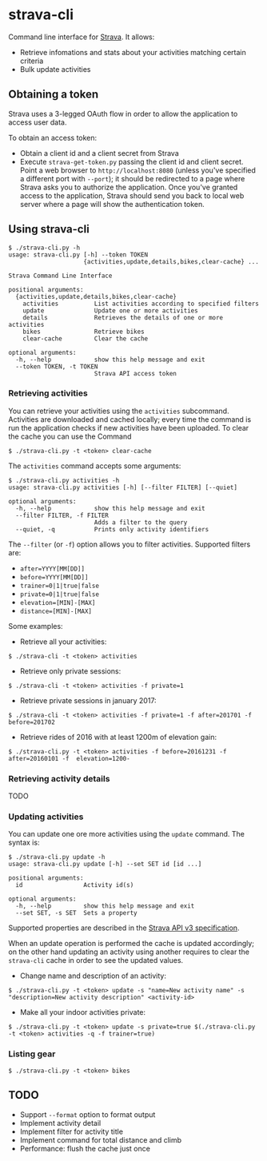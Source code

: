 # strava-cli

Command line interface for [Strava](http://www.strava.com). It allows:

* Retrieve infomations and stats about your activities matching certain criteria
* Bulk update activities

## Obtaining a token

Strava uses a 3-legged OAuth flow in order to allow the application to access user data.

To obtain an access token:

* Obtain a client id and a client secret from Strava
* Execute `strava-get-token.py` passing the client id and client secret. Point a web browser to `http://localhost:8080` (unless you've specified a different port with `--port`); it should be redirected to a page where Strava asks you to authorize the application. Once you've granted access to the application, Strava should send you back to local web server where a page will show the authentication token.

## Using strava-cli

```
$ ./strava-cli.py -h
usage: strava-cli.py [-h] --token TOKEN
                     {activities,update,details,bikes,clear-cache} ...

Strava Command Line Interface

positional arguments:
  {activities,update,details,bikes,clear-cache}
    activities          List activities according to specified filters
    update              Update one or more activities
    details             Retrieves the details of one or more activities
    bikes               Retrieve bikes
    clear-cache         Clear the cache

optional arguments:
  -h, --help            show this help message and exit
  --token TOKEN, -t TOKEN
                        Strava API access token
```

### Retrieving activities

You can retrieve your activities using the `activities` subcommand. Activities are downloaded and cached locally; every time the command is run the application checks if new activities have been uploaded. To clear the cache you can use the Command

```
$ ./strava-cli.py -t <token> clear-cache
```

The `activities` command accepts some arguments:

```
$ ./strava-cli.py activities -h
usage: strava-cli.py activities [-h] [--filter FILTER] [--quiet]

optional arguments:
  -h, --help            show this help message and exit
  --filter FILTER, -f FILTER
                        Adds a filter to the query
  --quiet, -q           Prints only activity identifiers
```

The `--filter` (or `-f`) option allows you to filter activities. Supported filters are:

* `after=YYYY[MM[DD]]`
* `before=YYYY[MM[DD]]`
* `trainer=0|1|true|false`
* `private=0|1|true|false`
* `elevation=[MIN]-[MAX]`
* `distance=[MIN]-[MAX]`

Some examples:

* Retrieve all your activities:

```
$ ./strava-cli -t <token> activities
```

* Retrieve only private sessions:

```
$ ./strava-cli -t <token> activities -f private=1
```

* Retrieve private sessions in january 2017:

```
$ ./strava-cli -t <token> activities -f private=1 -f after=201701 -f before=201702
```

* Retrieve rides of 2016 with at least 1200m of elevation gain:

```
$ ./strava-cli.py -t <token> activities -f before=20161231 -f after=20160101 -f  elevation=1200-

```


### Retrieving activity details

TODO

### Updating activities

You can update one ore more activities using the `update` command. The syntax is:

```
$ ./strava-cli.py update -h
usage: strava-cli.py update [-h] --set SET id [id ...]

positional arguments:
  id                 Activity id(s)

optional arguments:
  -h, --help         show this help message and exit
  --set SET, -s SET  Sets a property
```

Supported properties are described in the [Strava API v3 specification](https://strava.github.io/api/v3/activities/#put-updates).

When an update operation is performed the cache is updated accordingly; on the other hand updating an activity using another requires to clear the `strava-cli` cache in order to see the updated values.

* Change name and description of an activity:

```
$ ./strava-cli.py -t <token> update -s "name=New activity name" -s "description=New activity description" <activity-id>
```

* Make all your indoor activities private:

```
$ ./strava-cli.py -t <token> update -s private=true $(./strava-cli.py -t <token> activities -q -f trainer=true)
```

### Listing gear

```
$ ./strava-cli.py -t <token> bikes
```

## TODO

* Support `--format` option to format output
* Implement activity detail
* Implement filter for activity title
* Implement command for total distance and climb
* Performance: flush the cache just once
